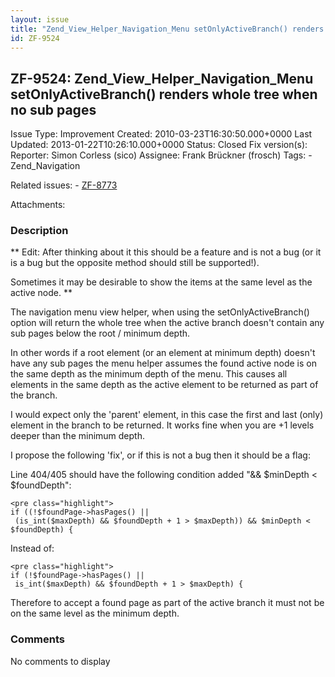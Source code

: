 ```yaml
---
layout: issue
title: "Zend_View_Helper_Navigation_Menu setOnlyActiveBranch() renders whole tree when no sub pages"
id: ZF-9524
---
```


ZF-9524: Zend\_View\_Helper\_Navigation\_Menu setOnlyActiveBranch() renders whole tree when no sub pages
--------------------------------------------------------------------------------------------------------

 Issue Type: Improvement Created: 2010-03-23T16:30:50.000+0000 Last Updated: 2013-01-22T10:26:10.000+0000 Status: Closed Fix version(s): 
 Reporter:  Simon Corless (sico)  Assignee:  Frank Brückner (frosch)  Tags: - Zend\_Navigation
 
 Related issues: - [ZF-8773](/issues/browse/ZF-8773)
 
 Attachments: 
### Description

\*\* Edit: After thinking about it this should be a feature and is not a bug (or it is a bug but the opposite method should still be supported!).

Sometimes it may be desirable to show the items at the same level as the active node. \*\*

The navigation menu view helper, when using the setOnlyActiveBranch() option will return the whole tree when the active branch doesn't contain any sub pages below the root / minimum depth.

In other words if a root element (or an element at minimum depth) doesn't have any sub pages the menu helper assumes the found active node is on the same depth as the minimum depth of the menu. This causes all elements in the same depth as the active element to be returned as part of the branch.

I would expect only the 'parent' element, in this case the first and last (only) element in the branch to be returned. It works fine when you are +1 levels deeper than the minimum depth.

I propose the following 'fix', or if this is not a bug then it should be a flag:

Line 404/405 should have the following condition added "&& $minDepth < $foundDepth":

 
    <pre class="highlight">
    if ((!$foundPage->hasPages() ||
     (is_int($maxDepth) && $foundDepth + 1 > $maxDepth)) && $minDepth < $foundDepth) {


Instead of:

 
    <pre class="highlight">
    if (!$foundPage->hasPages() ||
     is_int($maxDepth) && $foundDepth + 1 > $maxDepth) {


Therefore to accept a found page as part of the active branch it must not be on the same level as the minimum depth.

 

 

### Comments

No comments to display